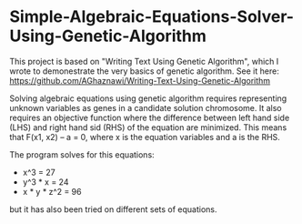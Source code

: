 # Simple-Algebraic-Equations-Solver-Using-Genetic-Algorithm

This project is based on "Writing Text Using Genetic Algorithm", which I wrote to demonestrate the very basics of genetic algorithm. See it here: https://github.com/AGhaznawi/Writing-Text-Using-Genetic-Algorithm

Solving algebraic equations using genetic algorithm requires representing unknown variables as genes in a candidate solution chromosome. It also requires an objective function where the difference between left hand side (LHS) and right hand sid (RHS) of the equation are minimized. This means that F(x1, x2) – a = 0, where x is the equation variables and a is the RHS.

The program solves for this equations:
- x^3 = 27
- y^3 * x = 24
- x * y * z^2 = 96

but it has also been tried on different sets of equations.

